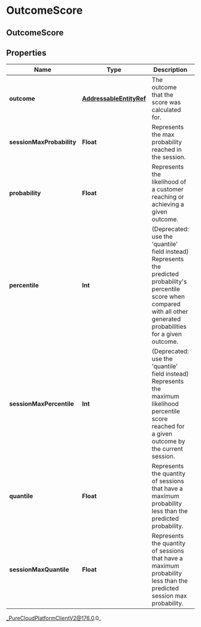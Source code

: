 # OutcomeScore

## OutcomeScore

## Properties

|Name | Type | Description | Notes|
|------------ | ------------- | ------------- | -------------|
| **outcome** | [**AddressableEntityRef**](AddressableEntityRef) | The outcome that the score was calculated for. | [optional] |
| **sessionMaxProbability** | **Float** | Represents the max probability reached in the session. | [optional] |
| **probability** | **Float** | Represents the likelihood of a customer reaching or achieving a given outcome. | [optional] |
| **percentile** | **Int** | (Deprecated: use the &#39;quantile&#39; field instead) Represents the predicted probability&#39;s percentile score when compared with all other generated probabilities for a given outcome. | [optional] |
| **sessionMaxPercentile** | **Int** | (Deprecated: use the &#39;quantile&#39; field instead) Represents the maximum likelihood percentile score reached for a given outcome by the current session. | [optional] |
| **quantile** | **Float** | Represents the quantity of sessions that have a maximum probability less than the predicted probability. | [optional] |
| **sessionMaxQuantile** | **Float** | Represents the quantity of sessions that have a maximum probability less than the predicted session max probability. | [optional] |



_PureCloudPlatformClientV2@176.0.0_

